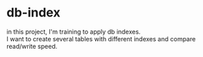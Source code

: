 # db-index
in this project, I'm training to apply db indexes.  
I want to create several tables with different indexes and compare read/write speed.  
